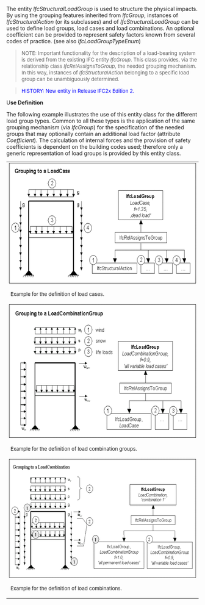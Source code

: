 ﻿The entity _IfcStructuralLoadGroup_ is used to structure the physical impacts. By using the grouping features inherited from _IfcGroup_, instances of _IfcStructuralAction_ (or its subclasses) and of _IfcStructuralLoadGroup_ can be used to define load groups, load cases and load combinations. An optional coefficient can be provided to represent safety factors known from several codes of practice. (see also _IfcLoadGroupTypeEnum_)

> <font size="-1">NOTE: Important functionality for the description of a
		  load-bearing system is derived from the existing IFC entity <i>IfcGroup</i>.
		  This class provides, via the relationship class <i>IfcRelAssignsToGroup</i>,
		  the needed grouping mechanism. In this way, instances of
		  <i>IfcStructuralAction</i> belonging to a specific load group can be
		  unambiguously determined.</font>
> 


> <font color="#0000FF" size="-1"> HISTORY: New entity in Release IFC2x
		  Edition 2. </font>
> 


U**se Definition**

The following example illustrates the use of this entity class for the different load group types. Common to all these types is the application of the same grouping mechanism (via _IfcGroup_) for the specification of the needed groups that may optionally contain an additional load factor (attribute _Coefficient_). The calculation of internal forces and the provision of safety coefficients is dependent on the building codes used; therefore only a generic representation of load groups is provided by this entity class.

<table width="100%" border="0" cellpadding="0" cellspacing="0"> 
		<tr> 
		  <td><img src="figures/ifcstructuralloadgroup-fig1.gif" alt="Fig. 4-13" width="600" height="316" border="0" align="LEFT"></td> 
		</tr> 
		<tr> 
		  <td height="40" valign="TOP"> 
			 <p>&nbsp;<font size="-1">Example for the definition of load
				cases.</font></p></td> 
		</tr> 
		<tr> 
		  <td><img src="figures/ifcstructuralloadgroup-fig2.gif" alt="Fig. 4-14" width="600" height="350" border="0" align="LEFT"></td> 
		</tr> 
		<tr> 
		  <td valign="TOP" height="40"> 
			 <p>&nbsp;<font size="-1">Example for the definition of load
				combination groups.</font></p></td> 
		</tr> 
		<tr> 
		  <td><img src="figures/ifcstructuralloadgroup-fig3.gif" alt="Fig. 4-15" width="600" height="311" border="0" align="LEFT"></td> 
		</tr> 
		<tr> 
		  <td valign="TOP" height="40"> 
			 <p>&nbsp;<font size="-1">Example for the definition of load
				combinations.</font></p></td> 
		</tr> 
	 </table>